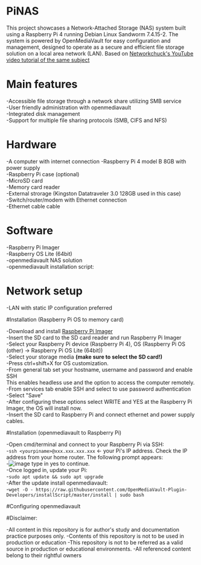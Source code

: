 # PiNAS

This project showcases a Network-Attached Storage (NAS) system built using a Raspberry Pi 4 running Debian Linux Sandworm 7.4.15-2. The system is powered by OpenMediaVault for easy configuration and management, designed to operate as a secure and efficient file storage solution on a local area network (LAN). Based on <a href ="https://youtu.be/gyMpI8csWis?si=il20hzJr9_SuEvVr">Networkchuck's YouTube video tutorial of the same subject </a>

# Main features

-Accessible file storage through a network share utilizing SMB service<br>
-User friendly administration with openmediavault<br>
-Integrated disk management<br>
-Support for multiple file sharing protocols (SMB, CIFS and NFS)<br>

# Hardware

-A computer with internet connection
-Raspberry Pi 4 model B 8GB with power supply<br>
-Raspberry Pi case (optional)<br>
-MicroSD card<br>
-Memory card reader<br>
-External strorage (Kingston Datatraveler 3.0 128GB used in this case)<br>
-Switch/router/modem with Ethernet connection<br>
-Ethernet cable cable<br>

# Software

-Raspberry Pi Imager<br>
-Raspberry OS Lite (64bit)<br>
-openmediavault NAS solution<br>
-openmediavault installation script:<br> 

# Network setup

-LAN with static IP configuration preferred<br>

#Installation (Raspberry Pi OS to memory card)

-Download and install <a href="https://www.raspberrypi.com/software/">Raspberry Pi Imager<a><br>
-Insert the SD card to the SD card reader and run Raspberry Pi Imager<br>
-Select your Raspberry Pi device (Raspberry Pi 4), OS (Raspberry Pi OS (other) -> Raspberry Pi OS Lite (64bit))<br>
-Select your storage media **(make sure to select the SD card!)**<br>
-Press ctrl+shift+X for OS customization.<br>
-From general tab set your hostname, username and password and enable SSH<br> This enables headless use and the option to access the computer remotely.<br>
-From services tab enable SSH and select to use password authentication<br>
-Select "Save"<br>
-After configuring these options select WRITE and YES at the Raspberry Pi Imager, the OS will install now.<br>
-Insert the SD card to Raspberry Pi and connect ethernet and power supply cables.

#Installation (openmediavault to Raspberry Pi)

-Open cmd/terminal and connect to your Raspberry Pi via SSH:<br>
-`ssh <yourpiname>@xxx.xxx.xxx.xxx` <- your Pi's IP address. Check the IP address from your home router. The following prompt appears:<br>
-![image](https://github.com/user-attachments/assets/9fa86a1a-32ca-4d89-b0bf-bb4e2e736dc1) type in yes to continue.<br>
-Once logged in, update your Pi:<br>
-`sudo apt update && sudo apt upgrade`<br>
-After the update install openmediavault:<br>
-`wget -O - https://raw.githubusercontent.com/OpenMediaVault-Plugin-Developers/installScript/master/install | sudo bash`

#Configuring openmediavault

#Disclaimer:

-All content in this repository is for author's study and documentation practice purposes only.
-Contents of this repository is not to be used in production or education
-This repository is not to be referred as a valid source in production or educational environments.
-All referenced content belong to their rightful owners












